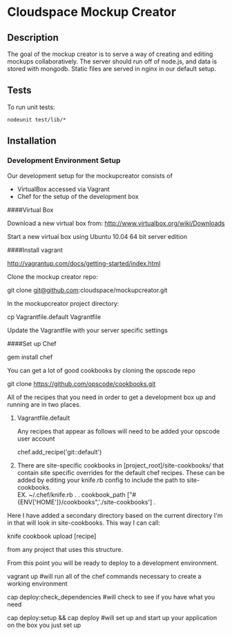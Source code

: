 # Cloudspace Mockup Creator

## Description

The goal of the mockup creator is to serve a way of creating and editing mockups collaboratively. The server should run off of node.js, and data is stored with mongodb. Static files are served in nginx in our default setup.
  
## Tests

To run unit tests:

    nodeunit test/lib/*

## Installation

### Development Environment Setup
Our development setup for the mockupcreator consists of

* VirtualBox accessed via Vagrant
* Chef for the setup of the development box

####Virtual Box

Download a new virtual box from: http://www.virtualbox.org/wiki/Downloads

Start a new virtual box using Ubuntu 10.04 64 bit server edition

####Install vagrant

http://vagrantup.com/docs/getting-started/index.html

Clone the mockup creator repo:

  git clone git@github.com:cloudspace/mockupcreator.git

In the mockupcreator project directory:

  cp Vagrantfile.default Vagrantfile

Update the Vagrantfile with your server specific settings

####Set up Chef

  gem install chef

You can get a lot of good cookbooks by cloning the opscode repo

  git clone https://github.com/opscode/cookbooks.git

All of the recipes that you need in order to get a development box up and running are in two places.

1. Vagrantfile.default

    Any recipes that appear as follows will need to be added your opscode user account

      chef.add_recipe('git::default')

2. There are site-specific cookbooks in [project_root]/site-cookbooks/ that contain site specific overrides for the default chef recipes. These can be added by editing your knife.rb config to include the path to site-cookbooks.  
  EX. ~/.chef/knife.rb
    .
    .
    cookbook_path            ["#{ENV['HOME']}/cookbooks",'./site-cookbooks']
    .

Here I have added a secondary directory based on the current directory I'm in that will look in site-cookbooks.  This way I can call:

  knife cookbook upload [recipe]

from any project that uses this structure.
  
From this point you will be ready to deploy to a development environment.

vagrant up #will run all of the chef commands necessary to create a working environment

  cap deploy:check_dependencies #will check to see if you have what you need

  cap deploy:setup && cap deploy #will set up and start up your application on the box you just set up
